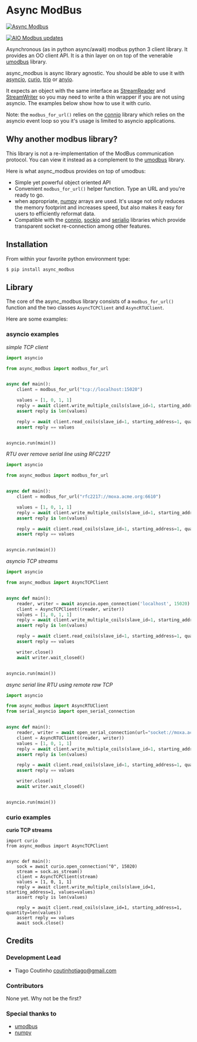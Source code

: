 # Async ModBus

[![Async Modbus](https://img.shields.io/pypi/v/async_modbus.svg)](https://pypi.python.org/pypi/async_modbus)

[![AIO Modbus updates](https://pyup.io/repos/github/tiagocoutinho/async_modbus/shield.svg)](https://pyup.io/repos/github/tiagocoutinho/async_modbus/)

Asynchronous (as in python async/await) modbus python 3 client library.
It provides an OO client API. It is a thin layer on on top of the venerable
[umodbus](https://github.com/AdvancedClimateSystems/uModbus) library.

async_modbus is async library agnostic. You should be able to use it with
[asyncio](https://docs.python.org/3/library/asyncio.html),
[curio](https://curio.rtfd.io), [trio](https://trio.rtfd.io) or
[anyio](https://anyio.rtfd.io).

It expects an object with the same interface as
[StreamReader](https://docs.python.org/3/library/asyncio-stream.html#streamreader)
and
[StreamWriter](https://docs.python.org/3/library/asyncio-stream.html#streamwriter)
so you may need to write a thin wrapper if you are not using asyncio.
The examples below show how to use it with curio.

Note: the `modbus_for_url()` relies on the
[connio](https://github.com/tiagocoutinho/connio) library which relies on
the asyncio event loop so you it's usage is limited to asyncio applications.


## Why another modbus library?

This library is not a re-implementation of the ModBus communication protocol.
You can view it instead as a complement to the
[umodbus](https://github.com/AdvancedClimateSystems/uModbus) library.

Here is what async_modbus provides on top of umodbus:

* Simple yet powerful object oriented API
* Convenient `modbus_for_url()` helper function. Type an URL and you're ready
  to go.
* when appropriate, [numpy](https://numpy.org) arrays are used. It's usage not
  only reduces the memory footprint and increases speed, but also makes it easy
  for users to efficiently reformat data.
* Compatible with the [connio](https://github.com/tiagocoutinho/connio),
  [sockio](https://github.com/tiagocoutinho/sockio) and
  [serialio](https://github.com/tiagocoutinho/serialio) libraries which provide
  transparent socket re-connection among other features.


## Installation

From within your favorite python environment type:

`$ pip install async_modbus`

## Library

The core of the async_modbus library consists of a `modbus_for_url()` function
and the two classes `AsyncTCPClient` and `AsyncRTUClient`.

Here are some examples:

### asyncio examples

*simple TCP client*

```python
import asyncio

from async_modbus import modbus_for_url


async def main():
    client = modbus_for_url("tcp://localhost:15020")

    values = [1, 0, 1, 1]
    reply = await client.write_multiple_coils(slave_id=1, starting_address=1, values=values)
    assert reply is len(values)

    reply = await client.read_coils(slave_id=1, starting_address=1, quantity=len(values))
    assert reply == values


asyncio.run(main())
```

*RTU over remove serial line using RFC2217*

```python
import asyncio

from async_modbus import modbus_for_url


async def main():
    client = modbus_for_url("rfc2217://moxa.acme.org:6610")

    values = [1, 0, 1, 1]
    reply = await client.write_multiple_coils(slave_id=1, starting_address=1, values=values)
    assert reply is len(values)

    reply = await client.read_coils(slave_id=1, starting_address=1, quantity=len(values))
    assert reply == values


asyncio.run(main())
```

*asyncio TCP streams*

```python
import asyncio

from async_modbus import AsyncTCPClient


async def main():
    reader, writer = await asyncio.open_connection('localhost', 15020)
    client = AsyncTCPClient((reader, writer))
    values = [1, 0, 1, 1]
    reply = await client.write_multiple_coils(slave_id=1, starting_address=1, values=values)
    assert reply is len(values)

    reply = await client.read_coils(slave_id=1, starting_address=1, quantity=len(values))
    assert reply == values

    writer.close()
    await writer.wait_closed()


asyncio.run(main())
```

*async serial line RTU using remote raw TCP*

```python
import asyncio

from async_modbus import AsyncRTUClient
from serial_asyncio import open_serial_connection


async def main():
    reader, writer = await open_serial_connection(url="socket://moxa.acme.org:6610")
    client = AsyncRTUClient((reader, writer))
    values = [1, 0, 1, 1]
    reply = await client.write_multiple_coils(slave_id=1, starting_address=1, values=values)
    assert reply is len(values)

    reply = await client.read_coils(slave_id=1, starting_address=1, quantity=len(values))
    assert reply == values

    writer.close()
    await writer.wait_closed()


asyncio.run(main())
```

### curio examples

**curio TCP streams**
```
import curio
from async_modbus import AsyncTCPClient


async def main():
    sock = await curio.open_connection("0", 15020)
    stream = sock.as_stream()
    client = AsyncTCPClient(stream)
    values = [1, 0, 1, 1]
    reply = await client.write_multiple_coils(slave_id=1, starting_address=1, values=values)
    assert reply is len(values)

    reply = await client.read_coils(slave_id=1, starting_address=1, quantity=len(values))
    assert reply == values
    await sock.close()
```


## Credits

### Development Lead

* Tiago Coutinho <coutinhotiago@gmail.com>

### Contributors

None yet. Why not be the first?

### Special thanks to

* [umodbus](https://github.com/AdvancedClimateSystems/uModbus)
* [numpy](https://numpy.org)
